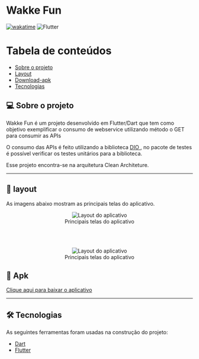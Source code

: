 # Wakke Fun

[![wakatime](https://wakatime.com/badge/user/16c43c19-b8cc-47b4-8504-d9db3204dc71/project/83bf736b-45db-49d6-895f-4e066ea60ed9.svg)](https://wakatime.com/badge/user/16c43c19-b8cc-47b4-8504-d9db3204dc71/project/83bf736b-45db-49d6-895f-4e066ea60ed9)
<img alt="Flutter" src="https://img.shields.io/badge/Flutter-%2302569B.svg?style=for-the-badge&logo=Flutter&logoColor=white" />

Tabela de conteúdos
=================
<!--ts-->
* [Sobre o projeto](#-sobre-o-projeto)
* [Layout](#-layout)
* [Download-apk](#-Apk)
* [Tecnologias](#-tecnologias)
<!--te-->


## 💻 Sobre o projeto

<p>

Wakke Fun é um projeto desenvolvido em Flutter/Dart que tem como objetivo exemplificar o consumo de webservice utilizando método o GET para consumir as APIs <span> 
<p>O consumo das APIs é feito utilizando a biblioteca <span> <a href="https://pub.dev/packages/dio"> DIO </a> </span>, no pacote de testes é possível verificar os testes unitários para a biblioteca.</p> 
<p>Esse projeto encontra-se na arquitetura Clean Architeture.

---

## 🎨 layout
As imagens abaixo mostram as principais telas do aplicativo.

<figure align="center">
  <img src="" alt="Layout do aplicativo">
  <figcaption>Principais telas do aplicativo</figcaption>
</figure>

<br>
<br>

<figure align="center">
  <img src="" alt="Layout do aplicativo">
  <figcaption>Principais telas do aplicativo</figcaption>
</figure>

## 📱 Apk

<span> <a href="https://drive.google.com/file/d/1Z_4pJOQqSpl6Q2Udr9h7qbPPNNUIuSL3/view?usp=sharing"> Clique aqui para baixar o aplicativo </a> </span>

---
## 🛠 Tecnologias

As seguintes ferramentas foram usadas na construção do projeto:

- [Dart](https://dart.dev)
- [Flutter](https://flutter.dev/)
